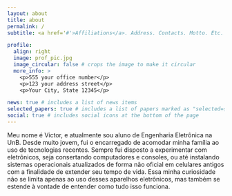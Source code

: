 ```yaml
---
layout: about
title: about
permalink: /
subtitle: <a href='#'>Affiliations</a>. Address. Contacts. Motto. Etc.

profile:
  align: right
  image: prof_pic.jpg
  image_circular: false # crops the image to make it circular
  more_info: >
    <p>555 your office number</p>
    <p>123 your address street</p>
    <p>Your City, State 12345</p>

news: true # includes a list of news items
selected_papers: true # includes a list of papers marked as "selected={true}"
social: true # includes social icons at the bottom of the page
---
```


Meu nome é Victor, e atualmente sou aluno de Engenharia Eletrônica na UnB. Desde muito jovem, fui o encarregado de acomodar minha família ao uso de tecnologias recentes. Sempre fui disposto a experimentar com eletrônicos, seja consertando computadores e consoles, ou até instalando sistemas operacionais atualizados de forma não oficial em celulares antigos com a finalidade de extender seu tempo de vida. Essa minha curiosidade não se limita apenas ao uso desses aparelhos eletrônicos, mas também se estende à vontade de entender como tudo isso funciona.
